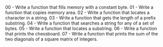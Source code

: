 00 - Write a function that fills memory with a constant byte.
01 - Write a function that copies memory area.
02 - Write a function that locates a character in a string.
03 - Write a function that gets the length of a prefix substring.
04 - Write a function that searches a string for any of a set of bytes.
05 - Write a function that locates a substring.
06 - Write a function that prints the chessboard.
07 - Write a function that prints the sum of the two diagonals of a square matrix of integers.